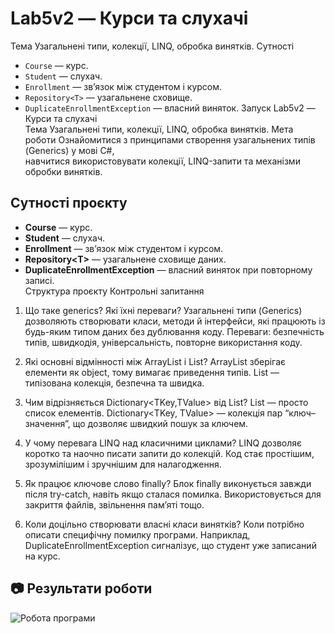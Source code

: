 # Lab5v2 — Курси та слухачі
 Тема
Узагальнені типи, колекції, LINQ, обробка винятків.
 Сутності
- `Course` — курс.
- `Student` — слухач.
- `Enrollment` — зв’язок між студентом і курсом.
- `Repository<T>` — узагальнене сховище.
- `DuplicateEnrollmentException` — власний виняток.
Запуск
 Lab5v2 — Курси та слухачі  
 Тема
Узагальнені типи, колекції, LINQ, обробка винятків.
 Мета роботи
Ознайомитися з принципами створення узагальнених типів (Generics) у мові C#,  
навчитися використовувати колекції, LINQ-запити та механізми обробки винятків.
##  Сутності проєкту
- **Course** — курс.  
- **Student** — слухач.  
- **Enrollment** — зв’язок між студентом і курсом.  
- **Repository\<T\>** — узагальнене сховище даних.  
- **DuplicateEnrollmentException** — власний виняток при повторному записі.  
 Структура проєкту
Контрольні запитання

1. Що таке generics? Які їхні переваги?
Узагальнені типи (Generics) дозволяють створювати класи, методи й інтерфейси,
які працюють із будь-яким типом даних без дублювання коду.
Переваги: безпечність типів, швидкодія, універсальність, повторне використання коду.

2. Які основні відмінності між ArrayList і List<T>?
ArrayList зберігає елементи як object, тому вимагає приведення типів.
List<T> — типізована колекція, безпечна та швидка.

3. Чим відрізняється Dictionary<TKey,TValue> від List<T>?
List<T> — просто список елементів.
Dictionary<TKey, TValue> — колекція пар “ключ–значення”, що дозволяє швидкий пошук за ключем.

4. У чому перевага LINQ над класичними циклами?
LINQ дозволяє коротко та наочно писати запити до колекцій.
Код стає простішим, зрозумілішим і зручнішим для налагодження.

5. Як працює ключове слово finally?
Блок finally виконується завжди після try-catch, навіть якщо сталася помилка.
Використовується для закриття файлів, звільнення пам’яті тощо.

6. Коли доцільно створювати власні класи винятків?
Коли потрібно описати специфічну помилку програми.
Наприклад, DuplicateEnrollmentException сигналізує, що студент уже записаний на курс.

## 📷 Результати роботи

![Робота програми](images/output.png)
